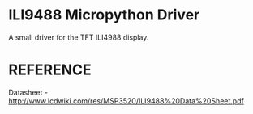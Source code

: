 # ILI9488 Micropython Driver
A small driver for the TFT ILI4988 display. 

# REFERENCE
Datasheet - http://www.lcdwiki.com/res/MSP3520/ILI9488%20Data%20Sheet.pdf